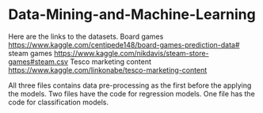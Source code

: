 # Data-Mining-and-Machine-Learning
Here are the links to the datasets.
Board games
https://www.kaggle.com/centipede148/board-games-prediction-data#
steam games
https://www.kaggle.com/nikdavis/steam-store-games#steam.csv
Tesco marketing content
https://www.kaggle.com/linkonabe/tesco-marketing-content

All three files contains data pre-processing as the first before the applying the models.
Two files have the code for regression models.
One file has the code for classification models.
